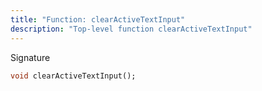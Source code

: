 ```yaml
---
title: "Function: clearActiveTextInput"
description: "Top-level function clearActiveTextInput"
---
```


Signature
```dart
void clearActiveTextInput();
```
